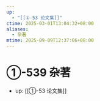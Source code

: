 ```yaml
---
up:
  - "[[①-53 论文集]]"
ctime: 2025-03-01T13:04:32+08:00
aliases:
  - 杂著
mtime: 2025-09-09T12:37:06+08:00
---
```


# ①-539 杂著

- up: [[①-53 论文集]]
